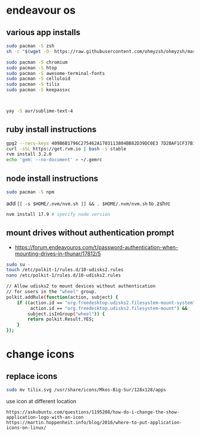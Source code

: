 endeavour os
===

various app installs
---
```bash
sudo pacman -S zsh
sh -c "$(wget -O- https://raw.githubusercontent.com/ohmyzsh/ohmyzsh/master/tools/install.sh)"

sudo pacman -S chromium
sudo pacman -S htop
sudo pacman -S awesome-terminal-fonts
sudo pacman -S celluloid
sudo pacman -S tilix
sudo pacman -S keepassxc



yay -S aur/sublime-text-4
```

ruby install instructions
---
```bash
gpg2 --recv-keys 409B6B1796C275462A1703113804BB82D39DC0E3 7D2BAF1CF37B13E2069D6956105BD0E739499BDB
curl -sSL https://get.rvm.io | bash -s stable
rvm install 3.2.0
echo 'gem: --no-document' > ~/.gemrc
```

node install instructions
---
```bash
sudo pacman -S npm
```
add `[[ -s $HOME/.nvm/nvm.sh ]] && . $HOME/.nvm/nvm.sh` to .zshrc
```bash
nvm install 17.9 # specify node version
```


mount drives without authentication prompt
---
- https://forum.endeavouros.com/t/password-authentication-when-mounting-drives-in-thunar/17812/5

```bash
sudo su -
touch /etc/polkit-1/rules.d/10-udisks2.rules
nano /etc/polkit-1/rules.d/10-udisks2.rules
```

```bash
// Allow udisks2 to mount devices without authentication
// for users in the "wheel" group.
polkit.addRule(function(action, subject) {
    if ((action.id == "org.freedesktop.udisks2.filesystem-mount-system" ||
         action.id == "org.freedesktop.udisks2.filesystem-mount") &&
        subject.isInGroup("wheel")) {
        return polkit.Result.YES;
    }
});
```

change icons
===
replace icons
---
```bash
sudo mv tilix.svg /usr/share/icons/Mkos-Big-Sur/128x128/apps
```

use icon at different location
```
https://askubuntu.com/questions/1195208/how-do-i-change-the-show-application-logo-with-an-icon
https://martin.hoppenheit.info/blog/2016/where-to-put-application-icons-on-linux/
